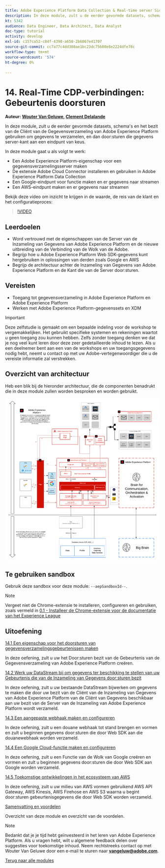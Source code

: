 ```yaml
---
title: Adobe Experience Platform Data Collection & Real-time server Side Forwarding
description: In deze module, zult u de eerder gevormde datasets, schema's en het bezit van de Server van de Gegevensverzameling van Adobe Experience Platform gebruiken om gegevens te verzamelen, en dan door:sturen die gegevens server-kant aan een eindpunt van keus.
kt: 5342
audience: Data Engineer, Data Architect, Data Analyst
doc-type: tutorial
activity: develop
exl-id: c157ca52-c84f-4398-a658-2b6067e41707
source-git-commit: cc7a77c4dd380ae1bc23dc75608e8e2224dfe78c
workflow-type: tm+mt
source-wordcount: '574'
ht-degree: 0%

---
```


# 14. Real-Time CDP-verbindingen: Gebeurtenis doorsturen

**Auteur: [Wouter Van Geluwe](https://www.linkedin.com/in/woutervangeluwe/), [Clement Delalande](https://www.linkedin.com/in/clement-delalande/)**

In deze module, zult u de eerder gevormde datasets, schema&#39;s en het bezit van de Cliënt van de Gegevensverzameling van Adobe Experience Platform gebruiken om gegevens te verzamelen, en dan door:sturen die gegevens server-kant aan een eindpunt van keus.

In deze module gaat u als volgt te werk:

- Een Adobe Experience Platform-eigenschap voor een gegevensverzamelingsserver maken
- De extensie Adobe Cloud Connector installeren en gebruiken in Adobe Experience Platform Data Collection
- Een Google-eindpunt voor functie maken en er gegevens naar streamen
- Een AWS-eindpunt maken en er gegevens naar streamen

Bekijk deze video om inzicht te krijgen in de waarde, de reis van de klant en het configuratieproces:

>[!VIDEO](https://video.tv.adobe.com/v/331987?quality=12&learn=on)

## Leerdoelen

- Word vertrouwd met de eigenschappen van de Server van de Inzameling van Gegevens van Adobe Experience Platform en de nieuwe uitbreiding van de Verbinding van de Wolk van de Adobe.
- Begrijp hoe u Adobe Experience Platform Web SDK-gegevens kunt hergebruiken in oplossingen van derden zoals Google en AWS
- Begrijp de architectuur achter de Inzameling van Gegevens van Adobe Experience Platform en de Kant die van de Server door:sturen.

## Vereisten

- Toegang tot gegevensverzameling in Adobe Experience Platform en Adobe Experience Platform
- Werken met Adobe Experience Platform-gegevenssets en XDM

>[!IMPORTANT]
>
>Deze zelfstudie is gemaakt om een bepaalde indeling voor de workshop te vergemakkelijken. Het gebruikt specifieke systemen en rekeningen waartot u geen toegang zou kunnen hebben. Zelfs zonder toegang denken we dat je nog veel kunt leren door deze zeer gedetailleerde inhoud te lezen. Als u een deelnemer bent aan een van de workshops en uw toegangsgegevens nodig hebt, neemt u contact op met uw Adobe-vertegenwoordiger die u de vereiste informatie zal verstrekken.

## Overzicht van architectuur

Heb een blik bij de hieronder architectuur, die de componenten benadrukt die in deze module zullen worden besproken en worden gebruikt.

![Overzicht van architectuur](../../assets/images/architecturem21.png)

## Te gebruiken sandbox

Gebruik deze sandbox voor deze module: `--aepSandboxId--`.

>[!NOTE]
>
>Vergeet niet de Chrome-extensie te installeren, configureren en gebruiken, zoals vermeld in [0.1 - Installeer de Chrome-extensie voor de documentatie van het Experience League](../module0/ex1.md)

## Uitoefening

[14.1 Een eigenschap voor het doorsturen van gegevensverzamelingsgebeurtenissen maken](./ex1.md)

In deze oefening, zult u uw het Door:sturen bezit van de Gebeurtenis van de Gegevensverzameling van Adobe Experience Platform creëren.

[14.2 Werk uw DataStream bij om gegevens ter beschikking te stellen van uw Gebeurtenis die van de Inzameling van Gegevens door:sturen bezit](./ex2.md)

In deze oefening, zult u uw bestaande DataStream bijwerken om gegevens te maken die door uw bezit van de Cliënt van de Inzameling van Gegevens van Adobe Experience Platform van de Cliënt van Gegevens beschikbaar aan uw bezit van de Server van de Inzameling van Adobe Experience Platform wordt verzameld.

[14.3 Een aangepaste webhaak maken en configureren](./ex3.md)

In deze oefening, zult u een douane webhaak tot stand brengen en vormen en zult u beginnen gegevens door:sturen die door Web SDK aan die douanewebhaak worden verzameld.

[14.4 Een Google Cloud-functie maken en configureren](./ex4.md)

In deze oefening, zult u een Functie van de Wolk van Google creëren en vormen en zult u beginnen gegevens door:sturen die door Web SDK aan Google worden verzameld.

[14.5 Toekomstige ontwikkelingen in het ecosysteem van AWS](./ex5.md)

In deze oefening, zult u uw milieu van AWS vormen gebruikend AWS API Gateway, AWS Kinesis, AWS Firehose en AWS S3 waarna u begint door:sturen gebeurtenisgegevens die door Web SDK worden verzameld.

[Samenvatting en voordelen](./summary.md)

Overzicht van deze module en overzicht van de voordelen.

>[!NOTE]
>
>Bedankt dat je je tijd hebt geïnvesteerd in het leren van Adobe Experience Platform. Als u vragen hebt, wilt u algemene feedback delen over suggesties voor toekomstige inhoud. Neem rechtstreeks contact op met Wouter Van Geluwe door een e-mail te sturen naar **vangeluw@adobe.com**.

[Terug naar alle modules](../../overview.md)
